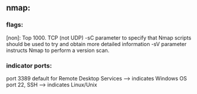 

## nmap:
### flags:
[non]: Top 1000. TCP (not UDP)
-sC parameter to specify that Nmap scripts should be used to try and obtain more detailed information
-sV parameter instructs Nmap to perform a version scan. 

### indicator ports: 
 port 3389 default for Remote Desktop Services --> indicates Windows OS
 port 22, SSH --> indicates Linux/Unix


